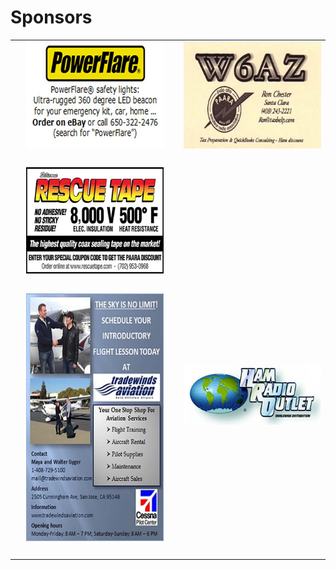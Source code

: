 # Sponsors

<table width="620" border="0" align="center" cellpadding="0" cellspacing="0">
  <tr>
    <td>&nbsp;</td>
    <td><img src="/images/sponsors/PowerFlareCard-300.jpg" width="300" height="171" alt="sponsor page" /></td>
    <td>&nbsp;</td>
    <td><img src="/images/sponsors/W6AZ-300.jpg" width="300" height="171" alt="sponsor page" /></td>
  </tr>
  <tr>
    <td>&nbsp;</td>
    <td>&nbsp;</td>
    <td>&nbsp;</td>
    <td>&nbsp;</td>
  </tr>
  <tr>
    <td>&nbsp;</td>
    <td><img src="/images/sponsors/rescuetape-300.jpg" width="300" height="170" border="0" alt="sponsor page" /></td>
    <td>&nbsp;</td>
    <td>&nbsp;</td>
  </tr>
  <tr>
    <td>&nbsp;</td>
    <td>&nbsp;</td>
    <td>&nbsp;</td>
    <td>&nbsp;</td>
  </tr>
  <tr>
    <td>&nbsp;</td>
    <td rowspan="2" valign="top"><img src="/images/sponsors/tradewinds.jpg" width="301" height="398" alt="sponsor page" /></td>
    <td>&nbsp;</td>
    <td><img src="/images/sponsors/HRO-300.jpg" width="300" height="96" alt="sponsor page" /></td>
  </tr>
  <tr>
    <td>&nbsp;</td>
    <td><div align="center"></div></td>
    <td valign="top">&nbsp;</td>
  </tr>
  <tr>
    <td>&nbsp;</td>
    <td>&nbsp;</td>
    <td>&nbsp;</td>
    <td>&nbsp;</td>
  </tr>
</table>
